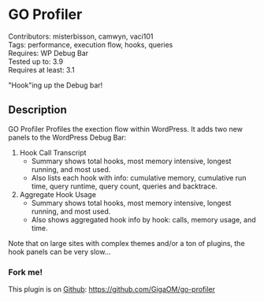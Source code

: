 # GO Profiler #
Contributors: misterbisson, camwyn, vaci101  
Tags: performance, execution flow, hooks, queries  
Requires: WP Debug Bar  
Tested up to: 3.9  
Requires at least: 3.1

"Hook"ing up the Debug bar!

## Description ##

GO Profiler Profiles the exection flow within WordPress. It adds two new panels to the WordPress Debug Bar:

1. Hook Call Transcript
    * Summary shows total hooks, most memory intensive, longest running, and most used.
    * Also lists each hook with info: cumulative memory, cumulative run time, query runtime, query count, queries and backtrace.
2. Aggregate Hook Usage
    * Summary shows total hooks, most memory intensive, longest running, and most used.
    * Also shows aggregated hook info by hook: calls, memory usage, and time.

Note that on large sites with complex themes and/or a ton of plugins, the hook panels can be very slow...


### Fork me! ###

This plugin is on [Github](https://github.com/GigaOM/go-profiler): https://github.com/GigaOM/go-profiler